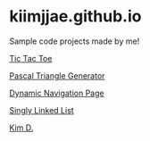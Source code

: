 # kiimjjae.github.io
Sample code projects made by me!


<a href="https://codepen.io/kiimjjae/pen/zYvpmer">Tic Tac Toe</a>

<a href="https://codepen.io/kiimjjae/pen/vYLBWjB">Pascal Triangle Generator</a>

<a href="https://codepen.io/kiimjjae/pen/LYGeKQK">Dynamic Navigation Page</a>

<a href="https://github.com/kiimjjae/kiimjjae.github.io/blob/master/SinglyLinkedList/SinglyLinkedList.js">Singly Linked List</a>


<script type="text/javascript" src="https://platform.linkedin.com/badges/js/profile.js" async defer></script>
<div class="LI-profile-badge"  data-version="v1" data-size="medium" data-locale="en_US" data-type="vertical" data-theme="dark" data-vanity="kim-d-0452a311b"><a class="LI-simple-link" href='https://ca.linkedin.com/in/kim-d-0452a311b?trk=profile-badge'>Kim D.</a></div>
